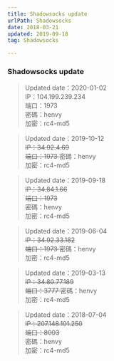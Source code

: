 ```yaml
---
title: Shadowsocks update
urlPath: Shadowsocks
date: 2018-03-21
updated: 2019-09-18
tag: Shadowsocks

---
```


### Shadowsocks update

> Updated date：2020-01-02   
> IP：104.199.239.234       
> 端口：1973    
> 密碼：henvy  
> 加密：rc4-md5

<!-- more -->

> Updated date：2019-10-12   
> <del>IP：34.92.4.69    </del>  
> <del>端口：1973    </del>
> 密碼：henvy  
> 加密：rc4-md5

<!-- more -->

> Updated date：2019-09-18   
> <del> IP：34.84.1.66   </del>   
> <del>端口：1973   </del>    
>  密碼：henvy  
>  加密：rc4-md5

<!-- more -->

> Updated date：2019-06-04   
>  <del> IP：34.92.33.182  </del>      
>  <del> 端口：1973   </del> 
> 密碼：henvy  
> 加密：rc4-md5

<!-- more -->

> Updated date：2019-03-13   
> <del> IP：34.80.77.189</del>       
> <del>端口：3777   </del>
> 密碼：henvy  
> 加密：rc4-md5

<!-- more -->
      

> Updated date：2018-07-04  
> <del> IP：207.148.101.250</del>       
> <del>端口：8003   </del>  
> 密碼：henvy  
> 加密：rc4-md5

